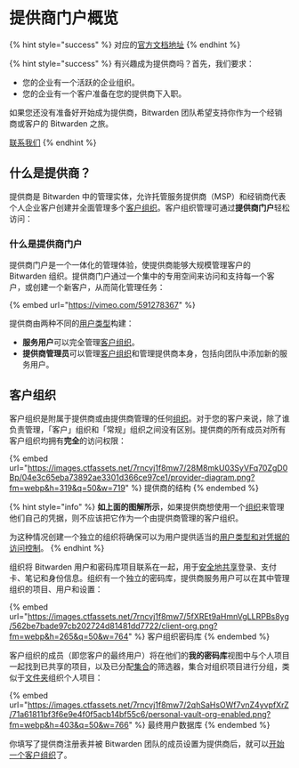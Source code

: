 # 提供商门户概览

{% hint style="success" %}
对应的[官方文档地址](https://bitwarden.com/help/article/providers/)
{% endhint %}

{% hint style="success" %}
有兴趣成为提供商吗？首先，我们要求：

* 您的企业有一个活跃的企业组织。&#x20;
* 您的企业有一个客户准备在您的提供商下入职。

如果您还没有准备好开始成为提供商，Bitwarden 团队希望支持你作为一个经销商或客户的 Bitwarden 之旅。

[联系我们](https://bitwarden.com/contact)
{% endhint %}

## 什么是提供商？ <a href="#what-are-providers" id="what-are-providers"></a>

提供商是 Bitwarden 中的管理实体，允许托管服务提供商（MSP）和经销商代表个人企业客户创建并全面管理多个[客户组织](provider-portal-overview.md#client-organizations)。客户组织管理可通过**提供商门户**轻松访问：

### 什么是提供商门户 <a href="#what-is-the-provider-portal" id="what-is-the-provider-portal"></a>

提供商门户是一个一体化的管理体验，使提供商能够大规模管理客户的 Bitwarden 组织。提供商门户通过一个集中的专用空间来访问和支持每一个客户，或创建一个新客户，从而简化管理任务：

{% embed url="https://vimeo.com/591278367" %}

提供商由两种不同的[用户类型](provider-users.md#provider-user-types)构建：

* **服务用户**可以完全管理[客户组织](provider-portal-overview.md#client-organizations)。
* **提供商管理员**可以管理[客户组织](provider-portal-overview.md#client-organizations)和管理提供商本身，包括向团队中添加新的服务用户。

## 客户组织 <a href="#client-organizations" id="client-organizations"></a>

客户组织是附属于提供商或由提供商管理的任何[组织](../organizations/organizations.md)。对于您的客户来说，除了谁负责管理，「客户」组织和「常规」组织之间没有区别。提供商的所有成员​​对所有客户组织均拥有**完全**的访问权限：

{% embed url="https://images.ctfassets.net/7rncvj1f8mw7/28M8mkU03SyVFq70ZgD0Bp/04e3c65eba73892ae3301d366ce97ce1/provider-diagram.png?fm=webp&h=319&q=50&w=719" %}
提供商的结构
{% endembed %}

{% hint style="info" %}
**如上面的图解所示**，如果提供商想使用一个[组织](../organizations/organizations.md)来管理他们自己的凭据，则不应该把它作为一个由提供商管理的客户组织。

为这种情况创建一个独立的组织将确保可以为用户提供适当的[用户类型和对凭据的访问控制](../admin-console/user-management/member-roles-and-permissions.md)。
{% endhint %}

组织将 Bitwarden 用户和密码库项目联系在一起，用于[安全地共享](../organizations/sharing.md)登录、支付卡、笔记和身份信息。组织有一个独立的密码库，提供商服务用户可以在其中管理组织的项目、用户和设置：

{% embed url="https://images.ctfassets.net/7rncvj1f8mw7/5fXREt9aHmnVgLLRPBs8yg/562be7bade97cb202724d81481dd7722/client-org.png?fm=webp&h=265&q=50&w=764" %}
客户组织密码库
{% endembed %}

客户组织的成员（即您客户的最终用户）将在他们的**我的密码库**视图中与个人项目一起找到已共享的项目，以及已分配[集合](../organizations/collections.md)的筛选器，集合对组织项目进行分组，类似于[文件夹](../your-vault/folders.md)组织个人项目：

{% embed url="https://images.ctfassets.net/7rncvj1f8mw7/2qhSaHsOWf7vnZ4yvpfXrZ/71a61811bf3f6e9e4f0f5acb14bf55c6/personal-vault-org-enabled.png?fm=webp&h=403&q=50&w=766" %}
最终用户数据库
{% endembed %}

你填写了提供商注册表并被 Bitwarden 团队的成员设置为提供商后，就可以[开始一个客户组织](start-a-client-organization.md)了。
